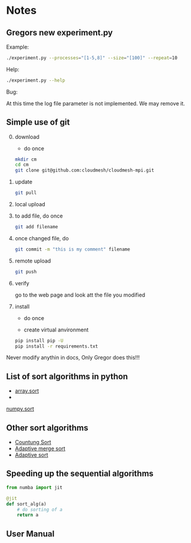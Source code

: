 # Notes

## Gregors new experiment.py

Example:

```bash
./experiment.py --processes="[1-5,8]" --size="[100]" --repeat=10 
```

Help:

```bash
./experiment.py --help 
```

Bug:

At this time the log file parameter is not implemented. We may remove it.

## Simple use of git

0. download
    - do once

   ```bash
   mkdir cm
   cd cm
   git clone git@github.com:cloudmesh/cloudmesh-mpi.git
   ```

1. update

   ```bash
   git pull
   ```

2. local upload


1. to add file, do once

   ```bash
   git add filename
   ```

2. once changed file, do

   ```bash
   git commit -m "this is my comment" filename
   ```

3. remote upload

   ```bash
   git push
   ```

3. verify

   go to the web page and look att the file you modified

4. install

    - do once

    - create virtual anvironment

   ```bash
   pip install pip -U
   pip install -r requirements.txt
   ```

Never modify anythin in docs, Only Gregor does this!!!

## List of sort algorithms in python

* [array.sort](https://docs.python.org/3/howto/sorting.html)
*

[numpy.sort](https://numpy.org/doc/stable/reference/generated/numpy.sort.html)

## Other sort algorithms

* [Countung Sort](https://en.wikipedia.org/wiki/Counting_sort)
* [Adaptive merge sort](https://www.tutorialspoint.com/adaptive-merging-and-sorting-in-data-structure)
* [Adaptive sort](https://en.wikipedia.org/wiki/Adaptive_sort)

## Speeding up the sequential algorithms

```python
from numba import jit

@jit
def sort_alg(a)
	# do sorting of a
	return a
```

## User Manual